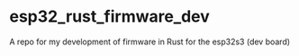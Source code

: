 # esp32_rust_firmware_dev
A repo for my development of firmware in Rust for the esp32s3 (dev board)
